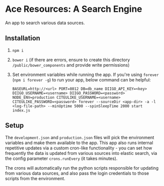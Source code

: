 # Ace Resources: A Search Engine

An app to search various data sources.

## Installation

1. `npm i`
2. `bower i` (if there are errors, ensure to create this directory `/public/bower_components` and provide write permissions)
3. Set environment variables while running the app. If you're using `forever` (`npm i forever -g`) to run your app, below command can be helpful:
	
	`BASEURL=http://<url> PORT=8012 DB=db_name DIIGO_API_KEY=<key> DIIGO_USERNAME=<username> DIIGO_PASSWORD=<password> NODE_ENV=production CITEULIKE_USERNAME=<username> CITEULIKE_PASSWORD=<password> forever --sourceDir <app-dir> -a -l <log-file-path> --minUptime 5000 --spinSleepTime 2000 start index.js`

## Setup

The `development.json` and `production.json` files will pick the environment variables and make them available to the app. This app also runs internal repetitive updates via a custom cron-like functionality - you can set how frequently the data is updated from various sources into elastic search, via the config parameter `crons.runEvery` (it takes minutes).

The crons will automatically run the python scripts responsible for updating from various data sources, and also pass the login credentials to those scripts from the environment.